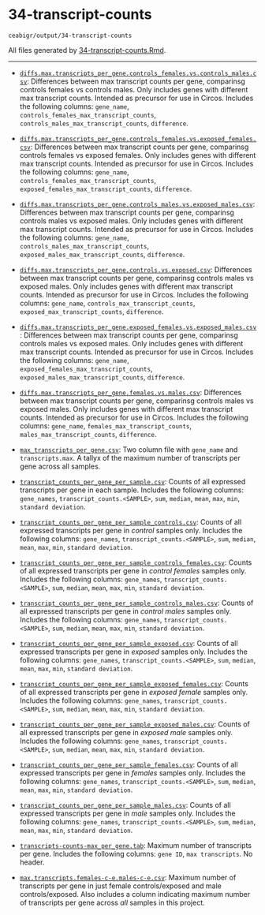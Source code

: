 # 34-transcript-counts

`ceabigr/output/34-transcript-counts`

All files generated by [34-transcript-counts.Rmd](https://github.com/sr320/ceabigr/blob/main/code/34-transcript-counts.Rmd).

---

- [`diffs.max.transcripts_per_gene.controls_females.vs.controls_males.csv`](https://github.com/sr320/ceabigr/blob/main/output/34-transcript-counts/diffs.max.transcripts_per_gene.controls_females.vs.controls_males.csv): Differences between max transcript counts per gene, comparinsg controls females vs controls males. Only includes genes with different max transcript counts. Intended as precursor for use in Circos. Includes the following columns: `gene_name`, `controls_females_max_transcript_counts`, `controls_males_max_transcript_counts`, `difference`.

- [`diffs.max.transcripts_per_gene.controls_females.vs.exposed_females.csv`](https://github.com/sr320/ceabigr/blob/main/output/34-transcript-counts/diffs.max.transcripts_per_gene.controls_females.vs.exposed_females.csv): Differences between max transcript counts per gene, comparinsg controls females vs exposed females. Only includes genes with different max transcript counts. Intended as precursor for use in Circos. Includes the following columns: `gene_name`, `controls_females_max_transcript_counts`, `exposed_females_max_transcript_counts`, `difference`.

- [`diffs.max.transcripts_per_gene.controls_males.vs.exposed_males.csv`](https://github.com/sr320/ceabigr/blob/main/output/34-transcript-counts/diffs.max.transcripts_per_gene.controls_males.vs.exposed_males.csv): Differences between max transcript counts per gene, comparinsg controls males vs exposed males. Only includes genes with different max transcript counts. Intended as precursor for use in Circos. Includes the following columns: `gene_name`, `controls_males_max_transcript_counts`, `exposed_males_max_transcript_counts`, `difference`.

- [`diffs.max.transcripts_per_gene.controls.vs.exposed.csv`](https://github.com/sr320/ceabigr/blob/main/output/34-transcript-counts/diffs.max.transcripts_per_gene.controls.vs.exposed.csv): Differences between max transcript counts per gene, comparinsg controls males vs exposed males. Only includes genes with different max transcript counts. Intended as precursor for use in Circos. Includes the following columns: `gene_name`, `controls_max_transcript_counts`, `exposed_max_transcript_counts`, `difference`.

- [`diffs.max.transcripts_per_gene.exposed_females.vs.exposed_males.csv`](https://github.com/sr320/ceabigr/blob/main/output/34-transcript-counts/diffs.max.transcripts_per_gene.exposed_females.vs.exposed_males.csv): Differences between max transcript counts per gene, comparinsg controls males vs exposed males. Only includes genes with different max transcript counts. Intended as precursor for use in Circos. Includes the following columns: `gene_name`, `exposed_females_max_transcript_counts`, `exposed_males_max_transcript_counts`, `difference`.

- [`diffs.max.transcripts_per_gene.females.vs.males.csv`](https://github.com/sr320/ceabigr/blob/main/output/34-transcript-counts/diffs.max.transcripts_per_gene.females.vs.males.csv): Differences between max transcript counts per gene, comparinsg controls males vs exposed males. Only includes genes with different max transcript counts. Intended as precursor for use in Circos. Includes the following columns: `gene_name`, `females_max_transcript_counts`, `males_max_transcript_counts`, `difference`.

- [`max_transcripts_per_gene.csv`](https://github.com/sr320/ceabigr/blob/main/output/34-transcript-counts/max_transcripts_per_gene.csv): Two column file with `gene_name` and `transcripts.max`. A tallyx of the maximum number of transcripts per gene across all samples.

- [`transcript_counts_per_gene_per_sample.csv`](https://github.com/sr320/ceabigr/blob/main/output/34-transcript-counts/transcript_counts_per_gene_per_sample.csv): Counts of all expressed transcripts per gene in each sample. Includes the following columns: `gene_names`, `transcript_counts.<SAMPLE>`, `sum`, `median`, `mean`, `max`, `min`, `standard deviation`.

- [`transcript_counts_per_gene_per_sample_controls.csv`](https://github.com/sr320/ceabigr/blob/main/output/34-transcript-counts/transcript_counts_per_gene_per_sample_controls.csv): Counts of all expressed transcripts per gene in _control_ samples only. Includes the following columns: `gene_names`, `transcript_counts.<SAMPLE>`, `sum`, `median`, `mean`, `max`, `min`, `standard deviation`.

- [`transcript_counts_per_gene_per_sample_controls_females.csv`](https://github.com/sr320/ceabigr/blob/main/output/34-transcript-counts/transcript_counts_per_gene_per_sample_controls_females.csv): Counts of all expressed transcripts per gene in _control females_ samples only. Includes the following columns: `gene_names`, `transcript_counts.<SAMPLE>`, `sum`, `median`, `mean`, `max`, `min`, `standard deviation`.

- [`transcript_counts_per_gene_per_sample_controls_males.csv`](https://github.com/sr320/ceabigr/blob/main/output/34-transcript-counts/transcript_counts_per_gene_per_sample_controls_males.csv): Counts of all expressed transcripts per gene in _control males_ samples only. Includes the following columns: `gene_names`, `transcript_counts.<SAMPLE>`, `sum`, `median`, `mean`, `max`, `min`, `standard deviation`.

- [`transcript_counts_per_gene_per_sample_exposed.csv`](https://github.com/sr320/ceabigr/blob/main/output/34-transcript-counts/transcript_counts_per_gene_per_sample_exposed.csv): Counts of all expressed transcripts per gene in _exposed_ samples only. Includes the following columns: `gene_names`, `transcript_counts.<SAMPLE>`, `sum`, `median`, `mean`, `max`, `min`, `standard deviation`.

- [`transcript_counts_per_gene_per_sample_exposed_females.csv`](https://github.com/sr320/ceabigr/blob/main/output/34-transcript-counts/transcript_counts_per_gene_per_sample_exposed_females.csv): Counts of all expressed transcripts per gene in _exposed female_ samples only. Includes the following columns: `gene_names`, `transcript_counts.<SAMPLE>`, `sum`, `median`, `mean`, `max`, `min`, `standard deviation`.

- [`transcript_counts_per_gene_per_sample_exposed_males.csv`](https://github.com/sr320/ceabigr/blob/main/output/34-transcript-counts/transcript_counts_per_gene_per_sample_exposed_males.csv): Counts of all expressed transcripts per gene in _exposed male_ samples only. Includes the following columns: `gene_names`, `transcript_counts.<SAMPLE>`, `sum`, `median`, `mean`, `max`, `min`, `standard deviation`.

- [`transcript_counts_per_gene_per_sample_females.csv`](https://github.com/sr320/ceabigr/blob/main/output/34-transcript-counts/transcript_counts_per_gene_per_sample_females.csv): Counts of all expressed transcripts per gene in _females_ samples only. Includes the following columns: `gene_names`, `transcript_counts.<SAMPLE>`, `sum`, `median`, `mean`, `max`, `min`, `standard deviation`.

- [`transcript_counts_per_gene_per_sample_males.csv`](https://github.com/sr320/ceabigr/blob/main/output/34-transcript-counts/transcript_counts_per_gene_per_sample_males.csv): Counts of all expressed transcripts per gene in _male_ samples only. Includes the following columns: `gene_names`, `transcript_counts.<SAMPLE>`, `sum`, `median`, `mean`, `max`, `min`, `standard deviation`.

- [`transcripts-counts-max_per_gene.tab`](https://github.com/sr320/ceabigr/blob/main/output/34-transcript-counts/transcripts-counts-max_per_gene.tab): Maximum number of transcripts per gene. Includes the following columns: `gene ID`, `max transcripts`. No header.

- [`max.transcripts.females-c-e.males-c-e.csv`](https://github.com/sr320/ceabigr/blob/main/output/34-transcript-counts/max.transcripts.females-c-e.males-c-e.csv): Maximum number of transcripts per gene in just female controls/exposed and male controls/exposed. Also includes a column indicating maximum number of transcripts per gene across _all_ samples in this project.